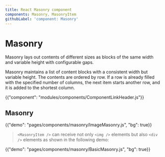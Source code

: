 ```yaml
---
title: React Masonry component
components: Masonry, MasonryItem
githubLabel: 'component: Masonry'
---
```


# Masonry

<p class="description">Masonry lays out contents of different sizes as blocks of the same width and variable height with configurable gaps.</p>

Masonry maintains a list of content blocks with a consistent width but variable height. The contents are ordered by row. If a row is already filled with the specified number of columns, the next item starts another row, and it is added to the shortest column.

{{"component": "modules/components/ComponentLinkHeader.js"}}

## Masonry

{{"demo": "pages/components/masonry/ImageMasonry.js", "bg": true}}

> `<MasonryItem />` can receive not only `<img />` elements but also `<div />` elements as shown in the following demo:

{{"demo": "pages/components/masonry/BasicMasonry.js", "bg": true}}
